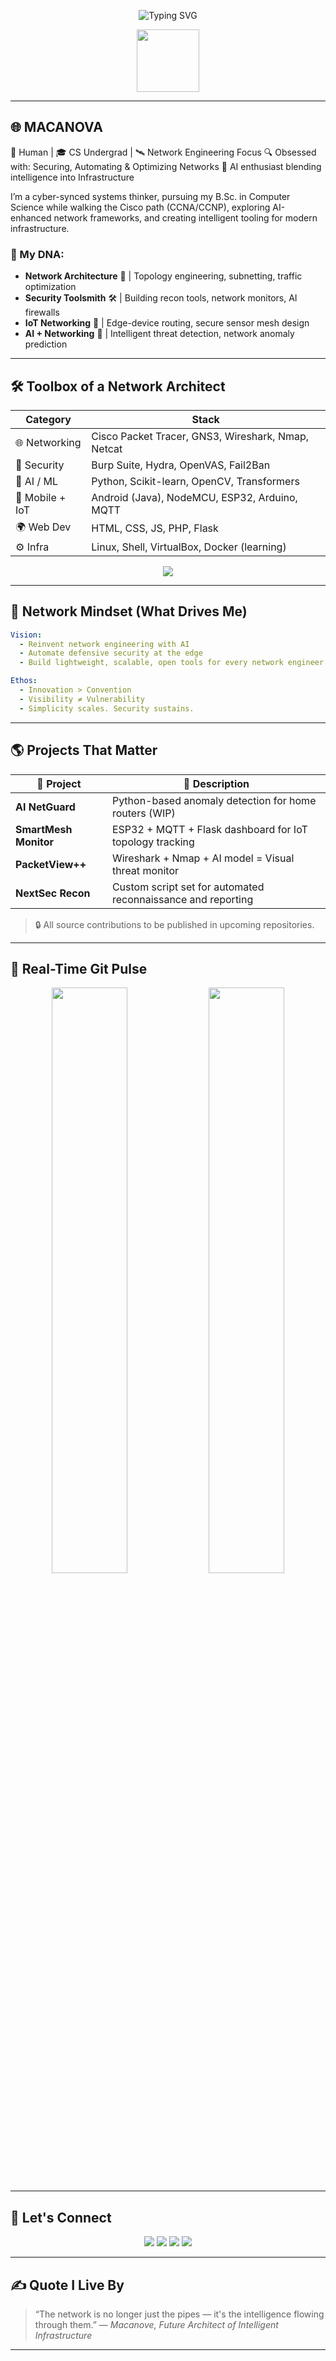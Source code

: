 <!-- HEADER -->
<p align="center">
  <img src="https://readme-typing-svg.demolab.com?font=JetBrains+Mono&duration=3000&pause=1000&color=00FFF0&center=true&vCenter=true&width=600&lines=MACANOVE+%F0%9F%92%BB+NETWORK+ENGINEER+%7C+AI+SECURITY+ARCHITECT;Cyber+%7C+Cloud+%7C+IoT+%7C+Automation;Connecting+the+World%2C+Securely+%E2%9C%94" alt="Typing SVG" />
</p>

<p align="center">
  <img src="https://media.giphy.com/media/du3J3cXyzhj75IOgvA/giphy.gif" width="100px"/>
</p>

---

## 🌐 MACANOVA



🧠 Human | 🎓 CS Undergrad | 🛰 Network Engineering Focus
🔍 Obsessed with: Securing, Automating & Optimizing Networks
🤖 AI enthusiast blending intelligence into Infrastructure

I’m a cyber-synced systems thinker, pursuing my B.Sc. in Computer Science while walking the Cisco path (CCNA/CCNP), exploring AI-enhanced network frameworks, and creating intelligent tooling for modern infrastructure.

### 🧬 My DNA:

* **Network Architecture** 📡 | Topology engineering, subnetting, traffic optimization
* **Security Toolsmith** 🛠 | Building recon tools, network monitors, AI firewalls
* **IoT Networking** 📶 | Edge-device routing, secure sensor mesh design
* **AI + Networking** 🧠 | Intelligent threat detection, network anomaly prediction

---

## 🛠️ Toolbox of a Network Architect

| Category        | Stack                                              |
| --------------- | -------------------------------------------------- |
| 🌐 Networking   | Cisco Packet Tracer, GNS3, Wireshark, Nmap, Netcat |
| 🔐 Security     | Burp Suite, Hydra, OpenVAS, Fail2Ban               |
| 🤖 AI / ML      | Python, Scikit-learn, OpenCV, Transformers         |
| 📱 Mobile + IoT | Android (Java), NodeMCU, ESP32, Arduino, MQTT      |
| 🌍 Web Dev      | HTML, CSS, JS, PHP, Flask                          |
| ⚙️ Infra        | Linux, Shell, VirtualBox, Docker (learning)        |

<p align="center">
  <img src="https://skillicons.dev/icons?i=python,java,html,css,javascript,php,linux,androidstudio,arduino" />
</p>

---

## 🧠 Network Mindset (What Drives Me)

```yaml
Vision:
  - Reinvent network engineering with AI
  - Automate defensive security at the edge
  - Build lightweight, scalable, open tools for every network engineer

Ethos:
  - Innovation > Convention
  - Visibility ≠ Vulnerability
  - Simplicity scales. Security sustains.
```

---

## 🌎 Projects That Matter

| 🔗 Project            | 🌟 Description                                               |
| --------------------- | ------------------------------------------------------------ |
| **AI NetGuard**       | Python-based anomaly detection for home routers (WIP)        |
| **SmartMesh Monitor** | ESP32 + MQTT + Flask dashboard for IoT topology tracking     |
| **PacketView++**      | Wireshark + Nmap + AI model = Visual threat monitor          |
| **NextSec Recon**     | Custom script set for automated reconnaissance and reporting |

> 🔒 All source contributions to be published in upcoming repositories.

---

## 📡 Real-Time Git Pulse

<p align="center">
  <img src="https://github-readme-stats.vercel.app/api?username=macanove&show_icons=true&theme=codeSTACKr&hide_border=true&count_private=true" width="49%" />
  <img src="https://streak-stats.demolab.com/?user=macanove&theme=tokyonight_duo&hide_border=true" width="49%" />
</p>

---

## 🧭 Let's Connect

<p align="center">
  <a href="mailto:macanove@example.com"><img src="https://img.shields.io/badge/Email-D14836?style=for-the-badge&logo=gmail&logoColor=white" /></a>
  <a href="https://www.linkedin.com/in/your-profile"><img src="https://img.shields.io/badge/LinkedIn-0A66C2?style=for-the-badge&logo=linkedin&logoColor=white" /></a>
  <a href="https://t.me/yourtelegram"><img src="https://img.shields.io/badge/Telegram-2CA5E0?style=for-the-badge&logo=telegram&logoColor=white" /></a>
  <a href="https://github.com/macanove"><img src="https://img.shields.io/badge/GitHub-000?style=for-the-badge&logo=github&logoColor=white" /></a>
</p>

---

## ✍️ Quote I Live By

> “The network is no longer just the pipes — it's the intelligence flowing through them.”
> — *Macanove, Future Architect of Intelligent Infrastructure*

---

